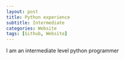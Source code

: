 ```yaml
---
layout: post
title: Python experience
subtitle: Intermediate
categories: Website
tags: [Github, Website]
---
```

I am an intermediate level python programmer

